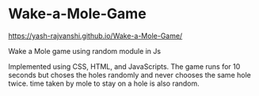 # Wake-a-Mole-Game
https://yash-rajvanshi.github.io/Wake-a-Mole-Game/

Wake a Mole game using random module in Js

Implemented using CSS, HTML, and JavaScripts.
The game runs for 10 seconds but choses the holes randomly and never chooses the same hole twice.
time taken by mole to stay on a hole is also random.
